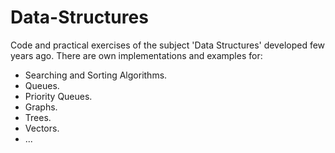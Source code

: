 # Data-Structures

Code and practical exercises of the subject 'Data Structures' developed few years ago. There are own implementations and examples for:
  * Searching and Sorting Algorithms.
  * Queues.
  * Priority Queues.
  * Graphs.
  * Trees.
  * Vectors.
  * ...
